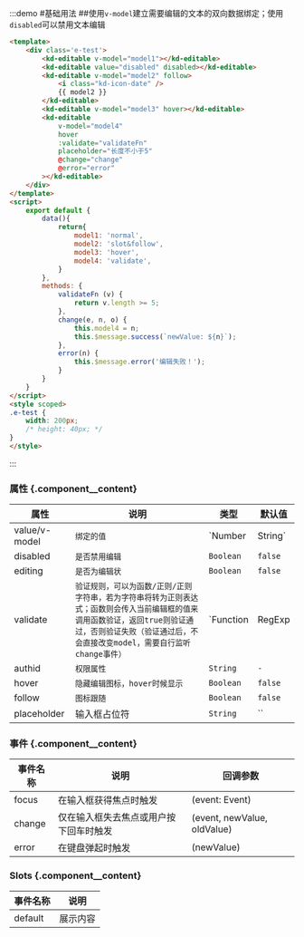 :::demo #基础用法 ##使用`v-model`建立需要编辑的文本的双向数据绑定；使用`disabled`可以禁用文本编辑

```html
<template>
    <div class='e-test'>
        <kd-editable v-model="model1"></kd-editable>
        <kd-editable value="disabled" disabled></kd-editable>
        <kd-editable v-model="model2" follow>
            <i class="kd-icon-date" />
            {{ model2 }}
        </kd-editable>
        <kd-editable v-model="model3" hover></kd-editable>
        <kd-editable
            v-model="model4"
            hover
            :validate="validateFn"
            placeholder="长度不小于5"
            @change="change"
            @error="error"
        ></kd-editable>
    </div>
</template>
<script>
    export default {
        data(){
            return{
                model1: 'normal',
                model2: 'slot&follow',
                model3: 'hover',
                model4: 'validate',
            }
        },
        methods: {
            validateFn (v) {
                return v.length >= 5;
            },
            change(e, n, o) {
                this.model4 = n;
                this.$message.success(`newValue: ${n}`);
            },
            error(n) {
                this.$message.error('编辑失败！');
            }
        }
    }
</script>
<style scoped>
.e-test {
    width: 200px;
    /* height: 40px; */
}
</style>
```
:::

### 属性 {.component__content}
| 属性      | 说明    | 类型      | 默认值   |
|---------- |-------- |---------- |-------------  |
| value/v-model | `绑定的值`   | `Number| String`    |     `—`    |
| disabled  |  `是否禁用编辑`   | `Boolean`  |    `false`  |
| editing  |  `是否为编辑状`   | `Boolean`  |    `false`  |
| validate  | `验证规则，可以为函数/正则/正则字符串，若为字符串将转为正则表达式；函数则会传入当前编辑框的值来调用函数验证，返回true则验证通过，否则验证失败（验证通过后，不会直接改变model，需要自行监听change事件）` | `Function | RegExp | String` |    `undefined`     |
| authid  | `权限属性`   | `String`  |    `-`     |    `-`   |
| hover  | `隐藏编辑图标，hover时候显示`   | `Boolean`  |    `false`  |
| follow  | `图标跟随`   | `Boolean`  |    `false`  |
| placeholder  | 输入框占位符  | `String`    |     ``    |


### 事件 {.component__content}
| 事件名称      | 说明    | 回调参数 |
|---------- |-------- |---------- |
| focus | 在输入框获得焦点时触发 | (event: Event)
| change | 仅在输入框失去焦点或用户按下回车时触发 | (event, newValue, oldValue)
| error | 在键盘弹起时触发 | (newValue)

### Slots {.component__content}
| 事件名称      | 说明 |
|---------- |-------- |
| default | 展示内容 |
